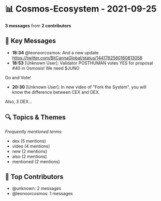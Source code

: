 # 📊 Cosmos-Ecosystem - 2021-09-25
**3 messages** from **2 contributors**

## 💬 Key Messages
- **18:34** @leonoorcosmos: And a new update https://twitter.com/BitCannaGlobal/status/1441762560160813058
- **18:53** [Unknown User]: Validator POSTHUMAN votes YES for proposal #40 in Osmosis!
We need $JUNO

Go and Vote!
- **20:30** [Unknown User]: In new video of "Fork the System", you will know the difference between CEX and DEX.

Also, 3 DEX...

## 🔍 Topics & Themes
*Frequently mentioned terms:*
- dex (5 mentions)
- video (4 mentions)
- new (2 mentions)
- also (2 mentions)
- mentioned (2 mentions)

## 👥 Top Contributors
- @unknown: 2 messages
- @leonoorcosmos: 1 messages